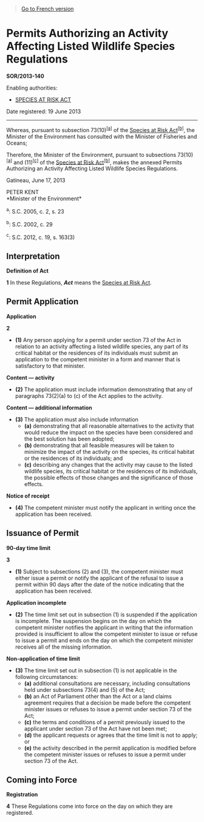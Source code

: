 > [Go to French version](/fr/Règlements/Décrets,%20ordonnances%20et%20règlements%20statutaires/2013/140.md)

# Permits Authorizing an Activity Affecting Listed Wildlife Species Regulations

**SOR/2013-140**

Enabling authorities: 
- [SPECIES AT RISK ACT](/en/Acts/Statutes%20of%20Canada/2002/c.%2029.md)

Date registered: 19 June 2013

----------

Whereas, pursuant to subsection 73(10)<sup><a href='#fn_a'>[a]</a></sup> of the [Species at Risk Act](/en/Acts/Statutes%20of%20Canada/2002/c.%2029.md)<sup><a href='#fn_b'>[b]</a></sup>, the Minister of the Environment has consulted with the Minister of Fisheries and Oceans;

Therefore, the Minister of the Environment, pursuant to subsections 73(10)<sup><a href='#fn_a'>[a]</a></sup> and (11)<sup><a href='#fn_c'>[c]</a></sup> of the [Species at Risk Act](/en/Acts/Statutes%20of%20Canada/2002/c.%2029.md)<sup><a href='#fn_b'>[b]</a></sup>, makes the annexed Permits Authorizing an Activity Affecting Listed Wildlife Species Regulations.

Gatineau, June 17, 2013
<p>PETER KENT<br />*Minister of the Environment*<br /></p>



<a name='fn_a'><sup>a</sup></a>: S.C. 2005, c. 2, s. 23<br />

<a name='fn_b'><sup>b</sup></a>: S.C. 2002, c. 29<br />

<a name='fn_c'><sup>c</sup></a>: S.C. 2012, c. 19, s. 163(3)<br />


## Interpretation



**Definition of Act**

**1** In these Regulations, ***Act*** means the [Species at Risk Act](/en/Acts/Statutes%20of%20Canada/2002/c.%2029.md).




## Permit Application



**Application**

**2** 

- **(1)** Any person applying for a permit under section 73 of the Act in relation to an activity affecting a listed wildlife species, any part of its critical habitat or the residences of its individuals must submit an application to the competent minister in a form and manner that is satisfactory to that minister.

**Content — activity**

- **(2)** The application must include information demonstrating that any of paragraphs 73(2)(a) to (c) of the Act applies to the activity.

**Content — additional information**

- **(3)** The application must also include information
	- **(a)** demonstrating that all reasonable alternatives to the activity that would reduce the impact on the species have been considered and the best solution has been adopted;
	- **(b)** demonstrating that all feasible measures will be taken to minimize the impact of the activity on the species, its critical habitat or the residences of its individuals; and
	- **(c)** describing any changes that the activity may cause to the listed wildlife species, its critical habitat or the residences of its individuals, the possible effects of those changes and the significance of those effects.

**Notice of receipt**

- **(4)** The competent minister must notify the applicant in writing once the application has been received.




## Issuance of Permit



**90-day time limit**

**3** 

- **(1)** Subject to subsections (2) and (3), the competent minister must either issue a permit or notify the applicant of the refusal to issue a permit within 90 days after the date of the notice indicating that the application has been received.

**Application incomplete**

- **(2)** The time limit set out in subsection (1) is suspended if the application is incomplete. The suspension begins on the day on which the competent minister notifies the applicant in writing that the information provided is insufficient to allow the competent minister to issue or refuse to issue a permit and ends on the day on which the competent minister receives all of the missing information.

**Non-application of time limit**

- **(3)** The time limit set out in subsection (1) is not applicable in the following circumstances:
	- **(a)** additional consultations are necessary, including consultations held under subsections 73(4) and (5) of the Act;
	- **(b)** an Act of Parliament other than the Act or a land claims agreement requires that a decision be made before the competent minister issues or refuses to issue a permit under section 73 of the Act;
	- **(c)** the terms and conditions of a permit previously issued to the applicant under section 73 of the Act have not been met;
	- **(d)** the applicant requests or agrees that the time limit is not to apply; or
	- **(e)** the activity described in the permit application is modified before the competent minister issues or refuses to issue a permit under section 73 of the Act.




## Coming into Force



**Registration**

**4** These Regulations come into force on the day on which they are registered.


